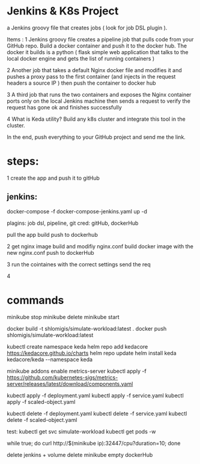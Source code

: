 # Jenkins & K8s Project
a Jenkins groovy file that creates jobs ( look for job DSL plugin ). 

Items : 
1
Jenkins groovy file creates a pipeline job that pulls code from your GitHub repo.
Build a docker container and push it to the docker hub. 
The docker it builds is a python ( flask simple web application that talks to the local docker engine and gets the list of running containers ) 

2
Another job that takes a default Nginx docker file and modifies it and pushes a proxy pass to the first container (and injects
in the request headers a source IP ) then push the container to docker hub  

3
A third job that runs the two containers and exposes the Nginx container ports only on the local Jenkins machine
then sends a request to verify the request has gone ok and finishes successfully

4
What is Keda utility? Build any k8s cluster and integrate this tool in the cluster.
 
In the end, push everything to your GitHub project and send me the link.


# steps:
1
create the app and push it to gitHub

## jenkins:
docker-compose -f docker-compose-jenkins.yaml up -d

plagins: job dsl, pipeline, git
cred: gitHub, dockerHub

pull the app
build
push to dockerhub

2
get nginx image
build and modifiy nginx.conf
build docker image with the new nginx.conf
push to dockerHub

3
run the cointaines with the correct settings
send the req

4
# commands
minikube stop
minikube delete
minikube start

docker build -t shlomigis/simulate-workload:latest .
docker push shlomigis/simulate-workload:latest

kubectl create namespace keda
helm repo add kedacore https://kedacore.github.io/charts
helm repo update
helm install keda kedacore/keda --namespace keda

minikube addons enable metrics-server
kubectl apply -f https://github.com/kubernetes-sigs/metrics-server/releases/latest/download/components.yaml

kubectl apply -f deployment.yaml
kubectl apply -f service.yaml
kubectl apply -f scaled-object.yaml

kubectl delete -f deployment.yaml
kubectl delete -f service.yaml
kubectl delete -f scaled-object.yaml

test:
kubectl get svc simulate-workload
kubectl get pods -w

while true; do curl http://$(minikube ip):32447/cpu?duration=10; done

delete jenkins + volume
delete minikube
empty dockerHub
